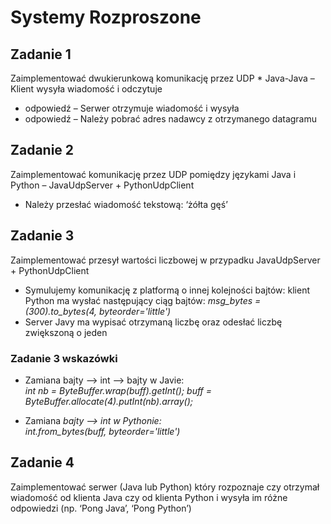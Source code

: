 # Systemy Rozproszone
## Zadanie 1
Zaimplementować dwukierunkową komunikację przez UDP * Java-Java – Klient wysyła wiadomość i odczytuje  
* odpowiedź – Serwer otrzymuje wiadomość i wysyła 
* odpowiedź – Należy pobrać adres nadawcy z otrzymanego datagramu 

## Zadanie 2
Zaimplementować komunikację przez UDP pomiędzy językami Java i Python – JavaUdpServer + PythonUdpClient 
* Należy przesłać wiadomość tekstową:  ‘żółta gęś’ 

## Zadanie 3
Zaimplementować przesył wartości liczbowej w przypadku JavaUdpServer + PythonUdpClient 
* Symulujemy komunikację z platformą o innej kolejności bajtów: klient Python ma wysłać następujący ciąg bajtów: 
*msg_bytes = (300).to_bytes(4, byteorder='little')*
* Server Javy ma wypisać otrzymaną liczbę oraz odesłać liczbę zwiększoną o jeden 
### Zadanie 3 wskazówki 
* Zamiana bajty –> int –> bajty w Javie:  
*int nb = ByteBuffer.wrap(buff).getInt(); 
buff = ByteBuffer.allocate(4).putInt(nb).array();* 
 
* Zamiana *bajty –> int  w Pythonie:  
int.from_bytes(buff, byteorder='little')*

## Zadanie 4
Zaimplementować serwer (Java lub Python) który rozpoznaje czy otrzymał wiadomość od klienta Java czy od klienta Python i wysyła im różne odpowiedzi (np. ‘Pong Java’, ‘Pong Python’) 